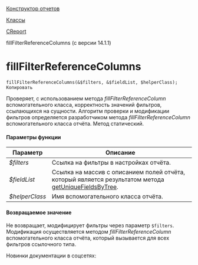 [Конструктор отчетов](/api_help/report/index.php)

[Классы](/api_help/report/classes/index.php)

[CReport](/api_help/report/classes/creport/index.php)

fillFilterReferenceColumns (с версии 14.1.1)

fillFilterReferenceColumns
==========================

```
fillFilterReferenceColumns(&$filters, &$fieldList, $helperClass);
Копировать
```

Проверяет, с использованием метода *fillFilterReferenceColumn* вспомогательного класса, корректность значений фильтров, ссылающихся на сущности. Алгоритм проверки и модификации фильтров определяется разработчиком метода *fillFilterReferenceColumn* вспомогательного класса отчёта. Метод статический.

#### Параметры функции

| Параметр | Описание |
| --- | --- |
| *$filters* | Ссылка на фильтры в настройках отчёта. |
| *$fieldList* | Ссылка на массив с описанием полей отчёта, который является результатом метода [getUniqueFieldsByTree](/api_help/report/classes/creport/getuniquefieldsbytree.php). |
| *$helperClass* | Имя вспомогательного класса отчёта. |

#### Возвращаемое значение

Не возвращает, модифицирует фильтры через параметр `$filters`. Модификация осуществляется методом *fillFilterReferenceColumn* вспомогательного класса отчёта, который вызывается для всех фильтров ссылочного типа.

Новинки документации в соцсетях: